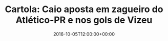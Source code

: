 ---
layout: post
title: "Cartola: Caio aposta em zagueiro do Atlético-PR e nos gols de Vizeu"
date: 2016-10-05T12:00:00+00:00
external_link: "http://globoesporte.globo.com/opiniao/caio-ribeiro/noticia/2016/10/cartola-caio-aposta-em-zagueiro-do-atletico-pr-e-nos-gols-de-vizeu.html"
categories: news globo.com
---